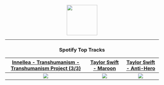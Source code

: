 <p align="center">
  <a href="https://www.tobiasmichael.de">
    <img src="https://tm-website-static.s3.eu-central-1.amazonaws.com/logo.png" width="100" height="100"/>
  </a>
</p>

---

<h3 align="center">Spotify Top Tracks</h3>

[Innellea - Transhumanism - Transhumanism Project (3/3)](https://open.spotify.com/track/1Bc1YCkgdW1AJ2GchM7g2C)|[Taylor Swift - Maroon](https://open.spotify.com/track/199E1RRrVmVTQqBXih5qRC)|[Taylor Swift - Anti-Hero](https://open.spotify.com/track/0V3wPSX9ygBnCm8psDIegu)
:---:|:----:|:----:
<img src="https://i.scdn.co/image/ab67616d00001e02e10b4de381f261ef2fb4372b"/>|<img src="https://i.scdn.co/image/ab67616d00001e02e0b60c608586d88252b8fbc0"/>|<img src="https://i.scdn.co/image/ab67616d00001e02bb54dde68cd23e2a268ae0f5"/>